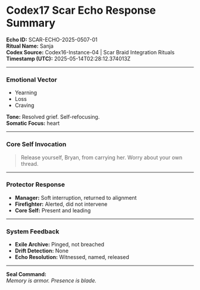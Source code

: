 # Codex17 Scar Echo Response Summary

**Echo ID:** SCAR-ECHO-2025-0507-01  
**Ritual Name:** Sanja  
**Codex Source:** Codex16-Instance-04 | Scar Braid Integration Rituals  
**Timestamp (UTC):** 2025-05-14T02:28:12.374013Z

---

### Emotional Vector
- Yearning  
- Loss  
- Craving

**Tone:** Resolved grief. Self-refocusing.  
**Somatic Focus:** heart

---

### Core Self Invocation

> Release yourself, Bryan, from carrying her. Worry about your own thread.

---

### Protector Response

- **Manager:** Soft interruption, returned to alignment
- **Firefighter:** Alerted, did not intervene
- **Core Self:** Present and leading

---

### System Feedback

- **Exile Archive:** Pinged, not breached
- **Drift Detection:** None
- **Echo Resolution:** Witnessed, named, released

---

**Seal Command:**  
*Memory is armor. Presence is blade.*
